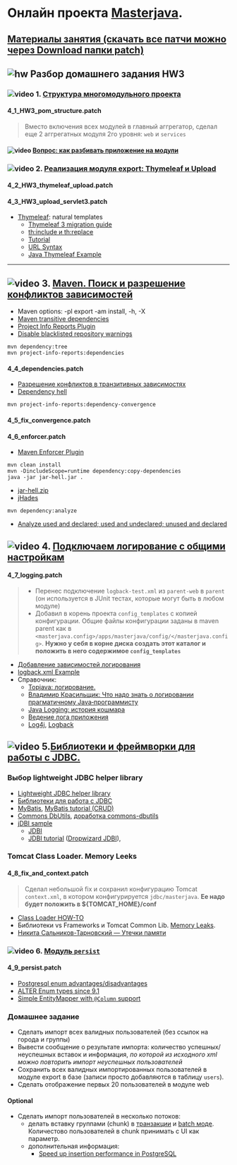 # Онлайн проекта  <a href="https://github.com/JavaWebinar/masterjava">Masterjava</a>.

## [Материалы занятия (скачать все патчи можно через Download папки patch)](https://drive.google.com/drive/u/0/folders/0B9Ye2auQ_NsFVDNRNHpGU2NmcEk) 

## ![hw](https://cloud.githubusercontent.com/assets/13649199/13672719/09593080-e6e7-11e5-81d1-5cb629c438ca.png) Разбор домашнего задания HW3

### ![video](https://cloud.githubusercontent.com/assets/13649199/13672715/06dbc6ce-e6e7-11e5-81a9-04fbddb9e488.png) 1. <a href="https://drive.google.com/open?id=0B9Ye2auQ_NsFOFFNYzB6VGdma2c">Структура многомодульного проекта</a>
#### 4_1_HW3_pom_structure.patch
> Вместо включения всех модулей в главный аггрегатор, сделал еще 2 аггрегатных модуля 2го уровня: `web` и `services` 

#### ![video](https://cloud.githubusercontent.com/assets/13649199/13672715/06dbc6ce-e6e7-11e5-81a9-04fbddb9e488.png) [Вопрос: как разбивать приложение на модули](https://drive.google.com/open?id=0B9Ye2auQ_NsFbFFpWWFzRWE3ekU)
### ![video](https://cloud.githubusercontent.com/assets/13649199/13672715/06dbc6ce-e6e7-11e5-81a9-04fbddb9e488.png) 2. <a href="https://drive.google.com/open?id=0B9Ye2auQ_NsFMHNBcVZ3eHlqblk">Реализация модуля export: Thymeleaf и Upload</a>
#### 4_2_HW3_thymeleaf_upload.patch
#### 4_3_HW3_upload_servlet3.patch

- <a href="http://www.thymeleaf.org/">Thymeleaf</a>:  natural templates
   - <a href="http://www.thymeleaf.org/doc/articles/thymeleaf3migration.html">Thymeleaf 3 migration guide</a>
   - <a href="http://www.thymeleaf.org/doc/articles/layouts.html">th:include и th:replace</a>
   - <a href="http://www.thymeleaf.org/doc/tutorials/3.0/usingthymeleaf.html#conditional-expressions">Tutorial</a>
   - <a href="http://www.thymeleaf.org/doc/articles/standardurlsyntax.html">URL Syntax</a>
   - <a href="http://www.concretepage.com/thymeleaf/java-thymeleaf-example-getting-started-with-thymeleaf">Java Thymeleaf Example</a>

----------------
## ![video](https://cloud.githubusercontent.com/assets/13649199/13672715/06dbc6ce-e6e7-11e5-81a9-04fbddb9e488.png) 3. [Maven. Поиск и разрешение конфликтов зависимостей](https://drive.google.com/file/d/0B9Ye2auQ_NsFbFFpWWFzRWE3ekU)
- Maven options: -pl export -am install, -h, -X
- <a href="https://maven.apache.org/guides/introduction/introduction-to-dependency-mechanism.html">Maven transitive dependencies</a>
- <a href="https://maven.apache.org/components/plugins/maven-project-info-reports-plugin/">Project Info Reports Plugin</a>
- <a href="http://stackoverflow.com/questions/28098566/maven-site-warning-the-repository-url-https-maven-repository-dev-java-net-no/40040093#40040093">Disable blacklisted repository warnings</a>
```
mvn dependency:tree
mvn project-info-reports:dependencies
```
#### 4_4_dependencies.patch

- <a href="https://habrahabr.ru/company/jugru/blog/191246/">Разрешение конфликтов в транзитивных зависимостях</a>
- <a href="https://ru.wikipedia.org/wiki/Dependency_hell">Dependency hell</a>
```
mvn project-info-reports:dependency-convergence
```
#### 4_5_fix_convergence.patch
#### 4_6_enforcer.patch
- <a href="http://maven.apache.org/enforcer/maven-enforcer-plugin/">Maven Enforcer Plugin</a>
```
mvn clean install
mvn -DincludeScope=runtime dependency:copy-dependencies
java -jar jar-hell.jar . 
```
- <a href="https://storage.googleapis.com/google-code-archive-downloads/v2/code.google.com/javaway/jar-hell.zip">jar-hell.zip</a>
- <a href="http://jhades.github.io/">jHades</a>
```
mvn dependency:analyze
```
- <a href="https://maven.apache.org/plugins/maven-dependency-plugin/analyze-mojo.html">Analyze used and declared; used and undeclared; unused and declared</a>

## ![video](https://cloud.githubusercontent.com/assets/13649199/13672715/06dbc6ce-e6e7-11e5-81a9-04fbddb9e488.png) 4. <a href="https://drive.google.com/open?id=0B9Ye2auQ_NsFSTR0cTl4NjE1OEE">Подключаем логирование с общими настройкам</a>
#### 4_7_logging.patch
> - Перенес подключение `logback-test.xml` из `parent-web` в `parent` (он используется в JUnit тестах, которые могут быть в любом модуле)
> - Добавил в корень проекта `config_templates` с копией конфигурации. 
Общие файлы конфигурации заданы в maven parent как в `<masterjava.config>/apps/masterjava/config/</masterjava.config>`.
**Нужно у себя в корне диска создать этот каталог и положить в него содержимое `config_templates`**

- <a href="http://www.slf4j.org/legacy.html">Добавление зависимостей логирования</a>
- <a href="https://www.mkyong.com/logging/logback-xml-example">logback.xml Example</a>
- Справочник:
  - <a href="https://drive.google.com/open?id=0B9Ye2auQ_NsFaTdYUnpLNFFUeXM">Topjava: логирование.</a>
  - <a href="https://www.youtube.com/watch?v=j-i3NQiKbcc">Владимир Красильщик: Что надо знать о логировании прагматичному Java‑программисту</a>  
  - <a href="http://habrahabr.ru/post/113145/">Java Logging: история кошмара</a>
  - <a href="http://skipy.ru/useful/logging.html">Ведение лога приложения</a>
  - <a href="http://logging.apache.org/log4j/2.x/index.html">Log4j</a>, <a href="http://logback.qos.ch/">Logback</a>

## ![video](https://cloud.githubusercontent.com/assets/13649199/13672715/06dbc6ce-e6e7-11e5-81a9-04fbddb9e488.png) 5.<a href="https://drive.google.com/open?id=0B9Ye2auQ_NsFelc3S1RTWEx6VjA">Библиотеки и фреймворки для работы с JDBC.</a>

### Выбор lightweight JDBC helper library
- <a href="http://stackoverflow.com/questions/7137929/lightweight-jdbc-helper-library-alternative-to-apache-commons-dbutils">Lightweight JDBC helper library</a>
- <a href="https://habrahabr.ru/company/luxoft/blog/280784/#ii5">Библиотеки для работа с JDBC</a>
- <a href="http://www.mybatis.org/mybatis-3/">MyBatis</a>, <a href="http://sivalabs.in/2012/10/mybatis-tutorial-part-2-crud-operations-using-annotations/">MyBatis tutorial (CRUD)</a>
- <a href="https://commons.apache.org/proper/commons-dbutils/">Commons DbUtils</a>, <a href="https://habrahabr.ru/post/183204/">доработка commons-dbutils</a>
- <a href="http://stackoverflow.com/a/6258793/548473">jDBI sample</a>
   - <a href="http://jdbi.org/">JDBI</a>
   - <a href="http://zetcode.com/db/jdbi/">JDBI tutorial</a> (<a href="http://www.dropwizard.io/0.7.1/docs/manual/jdbi.html">Dropwizard JDBI</a>),

### Tomcat Class Loader. Memory Leeks
#### 4_8_fix_and_context.patch
> Сделал небольшой fix и сохранил конфигурацию Tomcat `context.xml`, в котором конфигурируется `jdbc/masterjava`. **Ее надо будет положить в ${TOMCAT_HOME}/conf**   

- <a href="https://tomcat.apache.org/tomcat-8.0-doc/class-loader-howto.html">Class Loader HOW-TO</a>
- Библиотеки vs Frameworks и Tomcat Common Lib. <a href="https://habrahabr.ru/post/222443/">Memory Leaks</a>. 
- <a href="https://www.youtube.com/watch?v=sSmQ6W-ovZE">Никита Сальников-Тарновский — Утечки памяти</a>

### ![video](https://cloud.githubusercontent.com/assets/13649199/13672715/06dbc6ce-e6e7-11e5-81a9-04fbddb9e488.png) 6. <a href="https://drive.google.com/file/d/0B9Ye2auQ_NsFa1JVQmRhQVdYdzA">Модуль `persist`</a>
#### 4_9_persist.patch
- <a href="http://stackoverflow.com/a/2322214/548473">Postgresql enum advantages/disadvantages</a>
- <a href="http://stackoverflow.com/a/7834949/548473">ALTER Enum types since 9.1</a>
- <a href="https://gitlab.com/rbertoncelj/jdbi-entity-mapper">Simple EntityMapper with `@Column` support</a>

### Домашнее задание
- Сделать импорт всех валидных пользователей (без ссылок на города и группы)
- Вывести сообщение о результате импорта: количество успешных/неуспешных вставок и информация, *по которой из исходного xml можно повторить импорт неуспешных пользователей* 
- Сохранить всех валидных импортированных пользователей в модуле export в базе (записи просто добавляются в таблицу `users`). 
- Сделать отображение первых 20 пользователей в модуле web

#### Optional
- Сделать импорт пользователей в несколько потоков:
  - делать вставку группами (chunk) в [транзакции](http://manikandan-k.github.io/2015/05/10/Transactions_in_jdbi.html) и [batch моде](http://jdbi.org/sql_object_api_batching/). Количестово пользователей в chunk принимать с UI как параметр.
  - дополнительная информация:
    - <a href="http://stackoverflow.com/a/12207237/548473">Speed up insertion performance in PostgreSQL</a>
